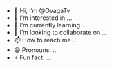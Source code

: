 - 👋 Hi, I’m @OvagaTv
- 👀 I’m interested in ...
- 🌱 I’m currently learning ...
- 💞️ I’m looking to collaborate on ...
- 📫 How to reach me ...
- 😄 Pronouns: ...
- ⚡ Fun fact: ...

<!---
OvagaTv/OvagaTv is a ✨ special ✨ repository because its `README.md` (this file) appears on your GitHub profile.
You can click the Preview link to take a look at your changes.
--->
